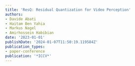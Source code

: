 ```yaml
---
title: 'ResQ: Residual Quantization for Video Perception'
authors:
- Davide Abati
- Haitam Ben Yahia
- Markus Nagel
- Amirhossein Habibian
date: '2023-01-01'
publishDate: '2024-01-07T11:50:19.119584Z'
publication_types:
- paper-conference
publication: '*ICCV*'
---
```

